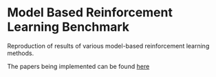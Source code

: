 # Model Based Reinforcement Learning Benchmark
Reproduction of results of various model-based reinforcement learning methods.

The papers being implemented can be found [here](https://hackmd.io/s/rkALq8-OX)
